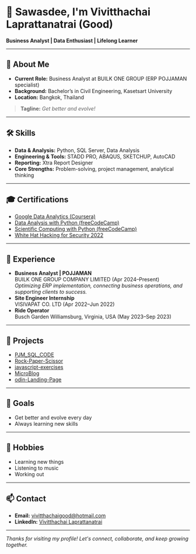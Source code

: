# 🙏 Sawasdee, I'm Vivitthachai Laprattanatrai (Good) <!-- (MASTERGROOT) -->

**Business Analyst | Data Enthusiast | Lifelong Learner**

---

## 🚀 About Me

- **Current Role:** Business Analyst at BUILK ONE GROUP (ERP POJJAMAN specialist)
- **Background:** Bachelor’s in Civil Engineering, Kasetsart University
- **Location:** Bangkok, Thailand

> **Tagline:** _Get better and evolve!_

---

## 🛠️ Skills

- **Data & Analysis:** Python, SQL Server, Data Analysis
- **Engineering & Tools:** STADD PRO, ABAQUS, SKETCHUP, AutoCAD
- **Reporting:** Xtra Report Designer
- **Core Strengths:** Problem-solving, project management, analytical thinking

---

## 🎓 Certifications

- [Google Data Analytics (Coursera)](https://coursera.org/share/76a75c537b9a35d55da0a2cf7dcf22eb)
- [Data Analysis with Python (freeCodeCamp)](https://www.freecodecamp.org/certification/mastergroot/data-analysis-with-python-v7)
- [Scientific Computing with Python (freeCodeCamp)](https://www.freecodecamp.org/certification/mastergroot/scientific-computing-with-python-v7)
- [White Hat Hacking for Security 2022](https://1drv.ms/i/s!AnOi80Sr5WnkgbwDK1F71y8pQyZFsg?e=xJ8c2S)

---

## 💼 Experience

- **Business Analyst | POJJAMAN**  
  BUILK ONE GROUP COMPANY LIMITED (Apr 2024–Present)  
  _Optimizing ERP implementation, connecting business operations, and supporting clients to success._
- **Site Engineer Internship**  
  VISIVAPAT CO. LTD (Apr 2022–Jun 2022)
- **Ride Operator**  
  Busch Garden Williamsburg, Virginia, USA (May 2023–Sep 2023)

---

## 🌟 Projects

- [PJM_SQL_CODE](https://github.com/MASTERGROOT/PJM_SQL_CODE)
- [Rock-Paper-Scissor](https://github.com/MASTERGROOT/Rock-Paper-Scissor)
- [javascript-exercises](https://github.com/MASTERGROOT/javascript-exercises)
- [MicroBlog](https://github.com/MASTERGROOT/MicroBlog)
- [odin-Landing-Page](https://github.com/MASTERGROOT/odin-Landing-Page)

---

## 🎯 Goals

- Get better and evolve every day
- Always learning new skills

---

## 🎵 Hobbies

- Learning new things
- Listening to music
- Working out

---

## 📫 Contact

- **Email:** [vivitthachaigood@hotmail.com](mailto:vivitthachaigood@hotmail.com)
- **LinkedIn:** [Vivitthachai Laprattanatrai](https://www.linkedin.com/in/vivitthachai-laprattanatrai-6a1aa2267)

---

_Thanks for visiting my profile! Let's connect, collaborate, and keep growing together._
